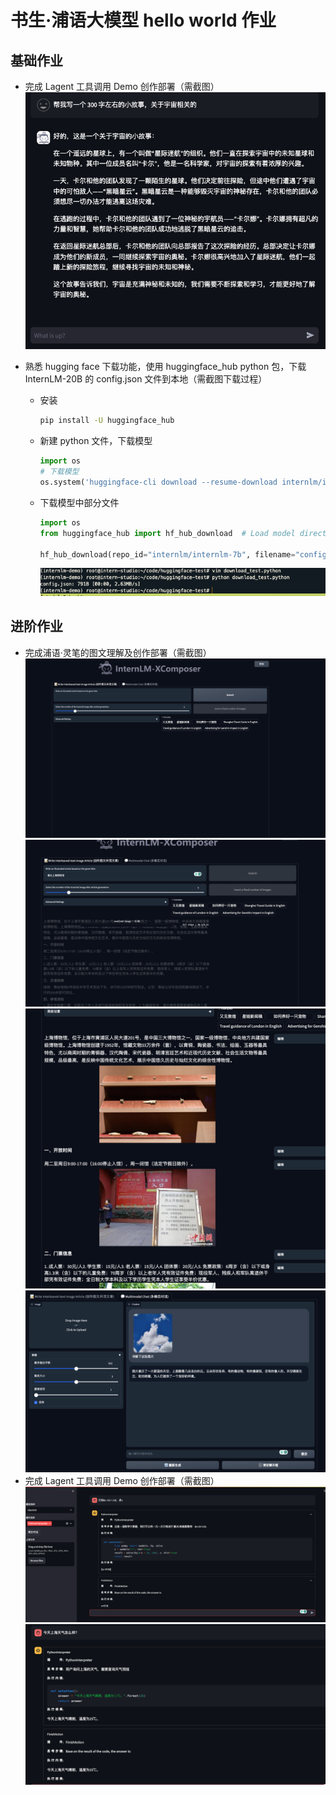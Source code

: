# 书生·浦语大模型 hello world 作业

## 基础作业
  - 完成 Lagent 工具调用 Demo 创作部署（需截图）
    ![小故事](assets/image-4.png)

  - 熟悉 hugging face 下载功能，使用 huggingface_hub python 包，下载 InternLM-20B 的 config.json 文件到本地（需截图下载过程）
    - 安装
      ```bash
      pip install -U huggingface_hub
      ```
    - 新建 python 文件，下载模型
      ```python
      import os
      # 下载模型
      os.system('huggingface-cli download --resume-download internlm/internlm-chat-7b --local-dir your_path')
      ```
    - 下载模型中部分文件
      ```python
      import os
      from huggingface_hub import hf_hub_download  # Load model directly

      hf_hub_download(repo_id="internlm/internlm-7b", filename="config.json", local_dir="/root/model/Shanghai_AI_Laboratory/internlm-chat-20b")
      ```
      ![下载结果](assets/image-8.png)

## 进阶作业
 - 完成浦语·灵笔的图文理解及创作部署（需截图）
  ![xcomposer demo](assets/image-9.png)
  ![看见上海博物馆](assets/image-10.png)
  ![图文并茂](assets/image-11.png)
  ![多模态](assets/image-12.png)
 - 完成 Lagent 工具调用 Demo 创作部署（需截图）
  ![lagent web demo](assets/image-6.png)
  ![lagent web demo1](assets/image-7.png)


 